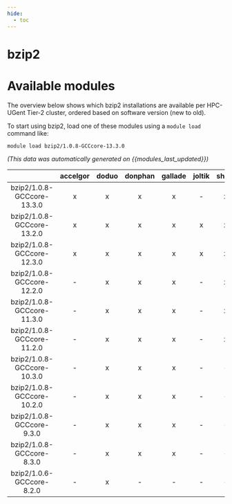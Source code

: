 ```yaml
---
hide:
  - toc
---
```


bzip2
=====

# Available modules


The overview below shows which bzip2 installations are available per HPC-UGent Tier-2 cluster, ordered based on software version (new to old).

To start using bzip2, load one of these modules using a `module load` command like:

```shell
module load bzip2/1.0.8-GCCcore-13.3.0
```

*(This data was automatically generated on {{modules_last_updated}})*  

| |accelgor|doduo|donphan|gallade|joltik|shinx|skitty|
| :---: | :---: | :---: | :---: | :---: | :---: | :---: | :---: |
|bzip2/1.0.8-GCCcore-13.3.0|x|x|x|x|-|x|x|
|bzip2/1.0.8-GCCcore-13.2.0|x|x|x|x|x|x|x|
|bzip2/1.0.8-GCCcore-12.3.0|x|x|x|x|x|x|x|
|bzip2/1.0.8-GCCcore-12.2.0|-|x|x|x|-|x|-|
|bzip2/1.0.8-GCCcore-11.3.0|-|x|x|x|-|x|-|
|bzip2/1.0.8-GCCcore-11.2.0|-|x|x|x|-|x|-|
|bzip2/1.0.8-GCCcore-10.3.0|-|x|x|x|-|-|-|
|bzip2/1.0.8-GCCcore-10.2.0|-|x|x|x|-|-|-|
|bzip2/1.0.8-GCCcore-9.3.0|-|x|x|x|-|-|-|
|bzip2/1.0.8-GCCcore-8.3.0|-|x|x|x|-|-|-|
|bzip2/1.0.6-GCCcore-8.2.0|-|x|-|-|-|-|-|
